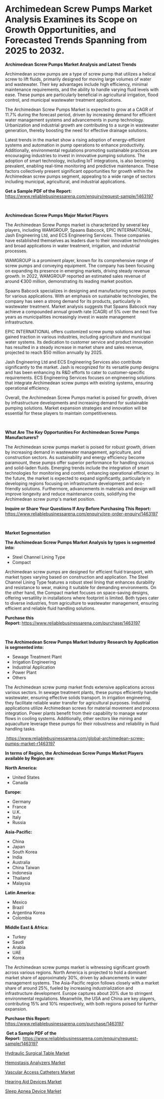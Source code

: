 <p><h1>Archimedean Screw Pumps Market Analysis Examines its Scope on Growth Opportunities, and Forecasted Trends Spanning from 2025 to 2032.</h1></p><p><strong>Archimedean Screw Pumps Market Analysis and Latest Trends</strong></p>
<p><p>Archimedean screw pumps are a type of screw pump that utilizes a helical screw to lift fluids, primarily designed for moving large volumes of water and wastewater. Their key advantages include high efficiency, minimal maintenance requirements, and the ability to handle varying fluid levels with ease. These pumps are particularly beneficial in agricultural irrigation, flood control, and municipal wastewater treatment applications.</p><p>The Archimedean Screw Pumps Market is expected to grow at a CAGR of 11.7% during the forecast period, driven by increasing demand for efficient water management systems and advancements in pump technology. Urbanization and industrial growth are contributing to a surge in wastewater generation, thereby boosting the need for effective drainage solutions. </p><p>Latest trends in the market show a rising adoption of energy-efficient systems and automation in pump operations to enhance productivity. Additionally, environmental regulations promoting sustainable practices are encouraging industries to invest in innovative pumping solutions. The adoption of smart technology, including IoT integrations, is also becoming prevalent, enabling real-time monitoring and predictive maintenance. These factors collectively present significant opportunities for growth within the Archimedean screw pumps segment, appealing to a wide range of sectors including municipal, agricultural, and industrial applications.</p></p>
<p><strong>Get a Sample PDF of the Report:&nbsp;</strong> <a href="https://www.reliablebusinessarena.com/enquiry/request-sample/1463197?utm_campaign=2195&utm_medium=2&utm_source=Github&utm_content=ia&utm_term=09042025&utm_id=archimedean-screw-pumps">https://www.reliablebusinessarena.com/enquiry/request-sample/1463197</a></p>
<p>&nbsp;</p>
<p><strong>Archimedean Screw Pumps Major Market Players</strong></p>
<p><p>The Archimedean Screw Pumps market is characterized by several key players, including WAMGROUP, Spaans Babcock, EPIC INTERNATIONAL, Jash Engineering Ltd, and ECS Engineering Services. These companies have established themselves as leaders due to their innovative technologies and broad applications in water treatment, irrigation, and industrial processes.</p><p>WAMGROUP is a prominent player, known for its comprehensive range of screw pumps and conveying equipment. The company has been focusing on expanding its presence in emerging markets, driving steady revenue growth. In 2022, WAMGROUP reported an estimated sales revenue of around €300 million, demonstrating its leading market position.</p><p>Spaans Babcock specializes in designing and manufacturing screw pumps for various applications. With an emphasis on sustainable technologies, the company has seen a strong demand for its products, particularly in wastewater treatment. Market analysis suggests that Spaans Babcock may achieve a compounded annual growth rate (CAGR) of 5% over the next five years as municipalities increasingly invest in waste management infrastructure.</p><p>EPIC INTERNATIONAL offers customized screw pump solutions and has gained traction in various industries, including agriculture and municipal water systems. Its dedication to customer service and product innovation has resulted in a steady increase in market share and sales revenue, projected to reach $50 million annually by 2025.</p><p>Jash Engineering Ltd and ECS Engineering Services also contribute significantly to the market. Jash is recognized for its versatile pump designs and has been enhancing its R&D efforts to cater to customer-specific requirements. ECS Engineering Services focuses on engineering solutions that integrate Archimedean screw pumps with existing systems, ensuring operational efficiency.</p><p>Overall, the Archimedean Screw Pumps market is poised for growth, driven by infrastructure developments and increasing demand for sustainable pumping solutions. Market expansion strategies and innovation will be essential for these players to maintain competitiveness.</p></p>
<p>&nbsp;</p>
<p><strong>What Are The Key Opportunities For Archimedean Screw Pumps Manufacturers?</strong></p>
<p><p>The Archimedean screw pumps market is poised for robust growth, driven by increasing demand in wastewater management, agriculture, and construction sectors. As sustainability and energy efficiency become paramount, these pumps offer superior performance for handling viscous and solid-laden fluids. Emerging trends include the integration of smart technologies for monitoring and control, enhancing operational efficiency. In the future, the market is expected to expand significantly, particularly in developing regions focusing on infrastructure development and eco-friendly solutions. Furthermore, advancements in materials and design will improve longevity and reduce maintenance costs, solidifying the Archimedean screw pump's market position.</p></p>
<p><strong>Inquire or Share Your Questions If Any Before Purchasing This Report:</strong> <a href="https://www.reliablebusinessarena.com/enquiry/pre-order-enquiry/1463197?utm_campaign=2195&utm_medium=2&utm_source=Github&utm_content=ia&utm_term=09042025&utm_id=archimedean-screw-pumps">https://www.reliablebusinessarena.com/enquiry/pre-order-enquiry/1463197</a></p>
<p>&nbsp;</p>
<p><strong>Market Segmentation</strong></p>
<p><strong>The Archimedean Screw Pumps Market Analysis by types is segmented into:</strong></p>
<p><ul><li>Steel Channel Lining Type</li><li>Compact</li></ul></p>
<p><p>Archimedean screw pumps are designed for efficient fluid transport, with market types varying based on construction and application. The Steel Channel Lining Type features a robust steel lining that enhances durability and resistance to wear, making it suitable for demanding environments. On the other hand, the Compact market focuses on space-saving designs, offering versatility in installations where footprint is limited. Both types cater to diverse industries, from agriculture to wastewater management, ensuring efficient and reliable fluid handling solutions.</p></p>
<p><strong>Purchase this Report:&nbsp;</strong><a href="https://www.reliablebusinessarena.com/purchase/1463197?utm_campaign=2195&utm_medium=2&utm_source=Github&utm_content=ia&utm_term=09042025&utm_id=archimedean-screw-pumps">https://www.reliablebusinessarena.com/purchase/1463197</a></p>
<p>&nbsp;</p>
<p><strong>The Archimedean Screw Pumps Market Industry Research by Application is segmented into:</strong></p>
<p><ul><li>Sewage Treatment Plant</li><li>Irrigation Engineering</li><li>Industrial Application</li><li>Power Plant</li><li>Others</li></ul></p>
<p><p>The Archimedean screw pump market finds extensive applications across various sectors. In sewage treatment plants, these pumps efficiently handle wastewater, ensuring effective solids transport. In irrigation engineering, they facilitate reliable water transfer for agricultural purposes. Industrial applications utilize Archimedean screws for material movement and process integration. Power plants benefit from their capability to manage water flows in cooling systems. Additionally, other sectors like mining and aquaculture leverage these pumps for their robustness and reliability in fluid handling tasks.</p></p>
<p><a href="https://www.reliablebusinessarena.com/global-archimedean-screw-pumps-market-r1463197?utm_campaign=2195&utm_medium=2&utm_source=Github&utm_content=ia&utm_term=09042025&utm_id=archimedean-screw-pumps">&nbsp;https://www.reliablebusinessarena.com/global-archimedean-screw-pumps-market-r1463197</a></p>
<p><strong>In terms of Region, the Archimedean Screw Pumps Market Players available by Region are:</strong></p>
<p>
    <p> <strong> North America: </strong>
        <ul>
            <li>United States</li>
            <li>Canada</li>
        </ul>
        </p> 
    <p> <strong> Europe: </strong>
        <ul>
            <li>Germany</li>
            <li>France</li>
            <li>U.K.</li>
            <li>Italy</li>
            <li>Russia</li>
        </ul>
        </p> 
    <p> <strong> Asia-Pacific: </strong>
        <ul>
            <li>China</li>
            <li>Japan</li>
            <li>South Korea</li>
            <li>India</li>
            <li>Australia</li>
            <li>China Taiwan</li>
            <li>Indonesia</li>
            <li>Thailand</li>
            <li>Malaysia</li>
        </ul>
        </p> 
    <p> <strong> Latin America: </strong>
        <ul>
            <li>Mexico</li>
            <li>Brazil</li>
            <li>Argentina Korea</li>
            <li>Colombia</li>
        </ul>
        </p> 
    <p> <strong> Middle East & Africa: </strong>
        <ul>
            <li>Turkey</li>
            <li>Saudi</li>
            <li>Arabia</li>
            <li>UAE</li>
            <li>Korea</li>
        </ul>
    </p>
    </p>
<p><p>The Archimedean screw pumps market is witnessing significant growth across various regions. North America is projected to hold a dominant market share of approximately 30%, driven by advancements in water management systems. The Asia-Pacific region follows closely with a market share of around 25%, fueled by increasing industrialization and infrastructure development. Europe captures about 20% due to stringent environmental regulations. Meanwhile, the USA and China are key players, contributing 15% and 10% respectively, with both regions poised for further expansion.</p></p>
<p><strong>Purchase this Report: </strong><a href="https://www.reliablebusinessarena.com/purchase/1463197?utm_campaign=2195&utm_medium=2&utm_source=Github&utm_content=ia&utm_term=09042025&utm_id=archimedean-screw-pumps">https://www.reliablebusinessarena.com/purchase/1463197</a></p>
<p>&nbsp;<strong>Get a Sample PDF of the Report:&nbsp;&nbsp;</strong><a href="https://www.reliablebusinessarena.com/enquiry/request-sample/1463197?utm_campaign=2195&utm_medium=2&utm_source=Github&utm_content=ia&utm_term=09042025&utm_id=archimedean-screw-pumps">https://www.reliablebusinessarena.com/enquiry/request-sample/1463197</a></p>
<p><strong></strong></p>
<p><p><a href="https://www.linkedin.com/pulse/comprehensive-analysis-hydraulic-surgical-table-market-gille?utm_campaign=2195&utm_medium=2&utm_source=Github&utm_content=ia&utm_term=09042025&utm_id=archimedean-screw-pumps">Hydraulic Surgical Table Market</a></p><p><a href="https://www.linkedin.com/pulse/hemostasis-analyzers-market-insights-encompass-historical-trends-ipyoe?utm_campaign=2195&utm_medium=2&utm_source=Github&utm_content=ia&utm_term=09042025&utm_id=archimedean-screw-pumps">Hemostasis Analyzers Market</a></p><p><a href="https://www.linkedin.com/pulse/assessing-competition-vascular-access-catheters-market-cx18e?utm_campaign=2195&utm_medium=2&utm_source=Github&utm_content=ia&utm_term=09042025&utm_id=archimedean-screw-pumps">Vascular Access Catheters Market</a></p><p><a href="https://www.linkedin.com/pulse/hearing-aid-devices-market-from-20252032-in-depth-quantitative-ucuee?utm_campaign=2195&utm_medium=2&utm_source=Github&utm_content=ia&utm_term=09042025&utm_id=archimedean-screw-pumps">Hearing Aid Devices Market</a></p><p><a href="https://www.linkedin.com/pulse/sleep-apnea-device-market-size-analysis-2025-2032-sustained-ldtxe?utm_campaign=2195&utm_medium=2&utm_source=Github&utm_content=ia&utm_term=09042025&utm_id=archimedean-screw-pumps">Sleep Apnea Device Market</a></p></p>